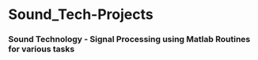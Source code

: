 # Sound_Tech-Projects
<h3> Sound Technology - Signal Processing using Matlab Routines for various tasks </h3> <br>
<br>



